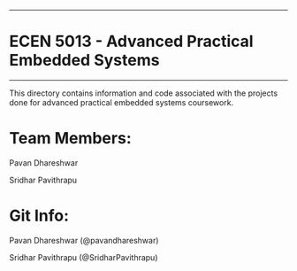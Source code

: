 ----------------------------------------------------------------

# ECEN 5013 - Advanced Practical Embedded Systems

----------------------------------------------------------------

This directory contains information and code associated with the
projects done for advanced practical embedded systems coursework.


# Team Members:
  Pavan Dhareshwar

  Sridhar Pavithrapu

# Git Info:
  Pavan Dhareshwar (@pavandhareshwar)
  
  Sridhar Pavithrapu (@SridharPavithrapu)
